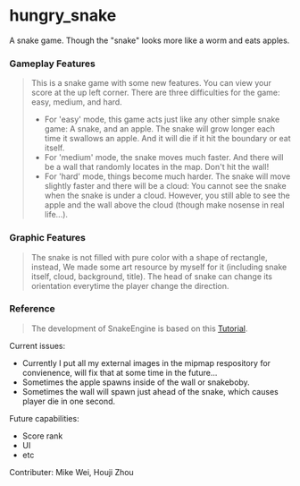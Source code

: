 hungry_snake
===

A snake game.
Though the "snake" looks more like a worm and eats apples.

### Gameplay Features
>This is a snake game with some new features. You can view your score at the up left corner. There are three difficulties for the game: easy, medium, and hard.
>* For 'easy' mode, this game acts just like any other simple snake game: A snake, and an apple. The snake will grow longer each time it swallows an apple. And it will die if it hit the boundary or eat itself.
>* For 'medium' mode, the snake moves much faster. And there will be a wall that randomly locates in the map. Don't hit the wall!
>* For 'hard' mode, things become much harder. The snake will move slightly faster and there will be a cloud: You cannot see the snake when the snake is under a cloud. However, you still able to see the apple and the wall above the cloud (though make nosense in real life...).

### Graphic Features
>The snake is not filled with pure color with a shape of rectangle, instead, We made some art resource by myself for it (including snake itself, cloud, background, title). 
The head of snake can change its orientation everytime the player change the direction.

### Reference
>The development of SnakeEngine is based on this [Tutorial](http://gamecodeschool.com/android/coding-a-snake-game-for-android/).

Current issues:
  * Currently I put all my external images in the mipmap respository for convienence, will fix that at some time in the future...
  * Sometimes the apple spawns inside of the wall or snakeboby.
  * Sometimes the wall will spawn just ahead of the snake, which causes player die in one second.
  
Future capabilities:
  * Score rank
  * UI
  * etc
 
Contributer: Mike Wei, Houji Zhou
